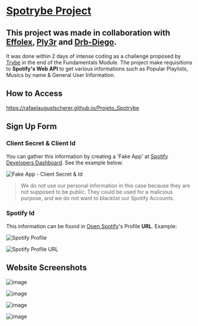 # [Spotrybe Project](https://rafaelaugustscherer.github.io/Projeto_Spotrybe)

## **This project was made in collaboration with [Effolex](https://github.com/Effolex/), [Ply3r](https://github.com/Ply3r) and [Drb-Diego](https://github.com/Drb-Diego).**  

It was done within 2 days of intense coding as a challenge proposed by [Trybe](https://github.com/betrybe) in the end of the Fundamentals Module. 
The project make requisitions to **Spotify's Web API** to get various informations such as Popular Playlists, Musics by name & General User Information.

## How to Access
https://rafaelaugustscherer.github.io/Projeto_Spotrybe

## Sign Up Form

### Client Secret & Client Id
You can gather this information by creating a 'Fake App' at [Spotify Developers Dashboard](https://developer.spotify.com/dashboard/applications). See the example below:

![Fake App - Client Secret & Id](https://user-images.githubusercontent.com/63076243/135686775-3bd89f61-fb84-44fd-91d3-4cb53307a42d.png)

> We do not use our personal information in this case because they are not supposed to be public. They could be used for a malicious purpose, and we do not want to blacklist our Spotify Accounts.

### Spotify Id
This information can be found in [Open Spotify](https://open.spotify.com/)'s Profile **URL**. Example:

![Spotify Profile](https://user-images.githubusercontent.com/63076243/135687585-71b46d03-8e75-4fb3-805f-c47ffc4b9b56.png)

![Spotify Profile URL](https://user-images.githubusercontent.com/63076243/135687709-318d1327-03d4-4601-aacc-1e3b863ee0cd.png)

## Website Screenshots


![image](https://user-images.githubusercontent.com/63076243/135687872-02dbf6f1-6bd3-4f37-98b4-f2ca2d3c7a94.png)

![image](https://user-images.githubusercontent.com/63076243/135688163-2e7caa9a-ca2a-41c6-872e-528857dbbc7f.png)

![image](https://user-images.githubusercontent.com/63076243/135688273-326d3d97-7f76-4672-b6f9-53ea027473ce.png)

![image](https://user-images.githubusercontent.com/63076243/135688301-15094ed8-ceec-44ac-bd1e-0eeb59657e48.png)
